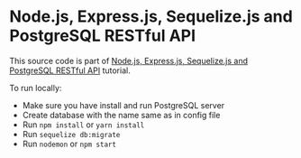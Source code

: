 # Node.js, Express.js, Sequelize.js and PostgreSQL RESTful API

This source code is part of [Node.js, Express.js, Sequelize.js and PostgreSQL RESTful API]() tutorial.

To run locally:

* Make sure you have install and run PostgreSQL server
* Create database with the name same as in config file
* Run `npm install` or `yarn install`
* Run `sequelize db:migrate`
* Run `nodemon` or `npm start`
